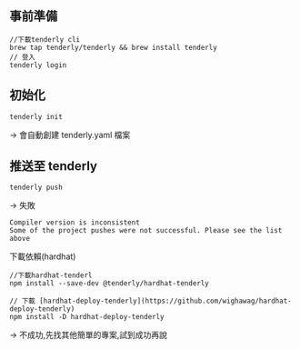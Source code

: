 ## 事前準備

```
//下載tenderly cli
brew tap tenderly/tenderly && brew install tenderly
// 登入
tenderly login
```

## 初始化

```
tenderly init
```

-> 會自動創建 tenderly.yaml 檔案

## 推送至 tenderly

```
tenderly push
```

-> 失敗

```
Compiler version is inconsistent
Some of the project pushes were not successful. Please see the list above
```

下載依賴(hardhat)

```
//下載hardhat-tenderl
npm install --save-dev @tenderly/hardhat-tenderly

// 下載 [hardhat-deploy-tenderly](https://github.com/wighawag/hardhat-deploy-tenderly)
npm install -D hardhat-deploy-tenderly
```

-> 不成功,先找其他簡單的專案,試到成功再說
